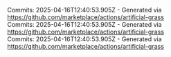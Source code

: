 Commits: 2025-04-16T12:40:53.905Z - Generated via https://github.com/marketplace/actions/artificial-grass
<br>
Commits: 2025-04-16T12:40:53.905Z - Generated via https://github.com/marketplace/actions/artificial-grass
<br>
Commits: 2025-04-16T12:40:53.905Z - Generated via https://github.com/marketplace/actions/artificial-grass
<br>
